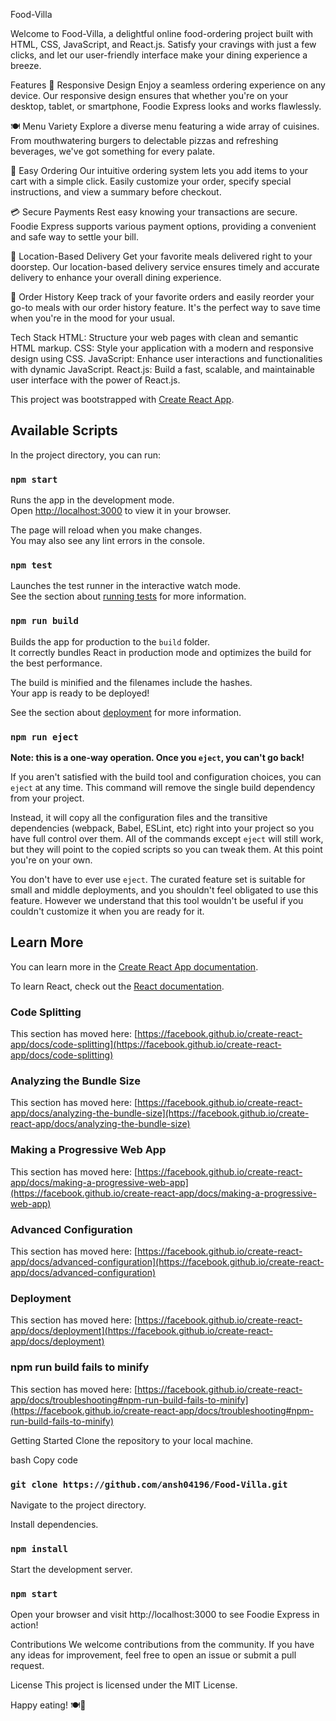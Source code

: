 Food-Villa

Welcome to Food-Villa, a delightful online food-ordering project built with HTML, CSS, JavaScript, and React.js. Satisfy your cravings with just a few clicks, and let our user-friendly interface make your dining experience a breeze.

Features
📱 Responsive Design
Enjoy a seamless ordering experience on any device. Our responsive design ensures that whether you're on your desktop, tablet, or smartphone, Foodie Express looks and works flawlessly.

🍽️ Menu Variety
Explore a diverse menu featuring a wide array of cuisines. From mouthwatering burgers to delectable pizzas and refreshing beverages, we've got something for every palate.

🛒 Easy Ordering
Our intuitive ordering system lets you add items to your cart with a simple click. Easily customize your order, specify special instructions, and view a summary before checkout.

💳 Secure Payments
Rest easy knowing your transactions are secure. Foodie Express supports various payment options, providing a convenient and safe way to settle your bill.

📍 Location-Based Delivery
Get your favorite meals delivered right to your doorstep. Our location-based delivery service ensures timely and accurate delivery to enhance your overall dining experience.

📄 Order History
Keep track of your favorite orders and easily reorder your go-to meals with our order history feature. It's the perfect way to save time when you're in the mood for your usual.

Tech Stack
HTML: Structure your web pages with clean and semantic HTML markup.
CSS: Style your application with a modern and responsive design using CSS.
JavaScript: Enhance user interactions and functionalities with dynamic JavaScript.
React.js: Build a fast, scalable, and maintainable user interface with the power of React.js.





 

This project was bootstrapped with [Create React App](https://github.com/facebook/create-react-app).

## Available Scripts

In the project directory, you can run:

### `npm start`

Runs the app in the development mode.\
Open [http://localhost:3000](http://localhost:3000) to view it in your browser.

The page will reload when you make changes.\
You may also see any lint errors in the console.

### `npm test`

Launches the test runner in the interactive watch mode.\
See the section about [running tests](https://facebook.github.io/create-react-app/docs/running-tests) for more information.

### `npm run build`

Builds the app for production to the `build` folder.\
It correctly bundles React in production mode and optimizes the build for the best performance.

The build is minified and the filenames include the hashes.\
Your app is ready to be deployed!

See the section about [deployment](https://facebook.github.io/create-react-app/docs/deployment) for more information.

### `npm run eject`

**Note: this is a one-way operation. Once you `eject`, you can't go back!**

If you aren't satisfied with the build tool and configuration choices, you can `eject` at any time. This command will remove the single build dependency from your project.

Instead, it will copy all the configuration files and the transitive dependencies (webpack, Babel, ESLint, etc) right into your project so you have full control over them. All of the commands except `eject` will still work, but they will point to the copied scripts so you can tweak them. At this point you're on your own.

You don't have to ever use `eject`. The curated feature set is suitable for small and middle deployments, and you shouldn't feel obligated to use this feature. However we understand that this tool wouldn't be useful if you couldn't customize it when you are ready for it.

## Learn More

You can learn more in the [Create React App documentation](https://facebook.github.io/create-react-app/docs/getting-started).

To learn React, check out the [React documentation](https://reactjs.org/).

### Code Splitting

This section has moved here: [https://facebook.github.io/create-react-app/docs/code-splitting](https://facebook.github.io/create-react-app/docs/code-splitting)

### Analyzing the Bundle Size

This section has moved here: [https://facebook.github.io/create-react-app/docs/analyzing-the-bundle-size](https://facebook.github.io/create-react-app/docs/analyzing-the-bundle-size)

### Making a Progressive Web App

This section has moved here: [https://facebook.github.io/create-react-app/docs/making-a-progressive-web-app](https://facebook.github.io/create-react-app/docs/making-a-progressive-web-app)

### Advanced Configuration

This section has moved here: [https://facebook.github.io/create-react-app/docs/advanced-configuration](https://facebook.github.io/create-react-app/docs/advanced-configuration)

### Deployment

This section has moved here: [https://facebook.github.io/create-react-app/docs/deployment](https://facebook.github.io/create-react-app/docs/deployment)

### npm run build fails to minify

This section has moved here: [https://facebook.github.io/create-react-app/docs/troubleshooting#npm-run-build-fails-to-minify](https://facebook.github.io/create-react-app/docs/troubleshooting#npm-run-build-fails-to-minify)





Getting Started
Clone the repository to your local machine.

bash
Copy code
###  ```git clone https://github.com/ansh04196/Food-Villa.git```
Navigate to the project directory.

 
Install dependencies.

 
### ```npm install```
Start the development server.


 
### ```npm start```
Open your browser and visit http://localhost:3000 to see Foodie Express in action!

Contributions
We welcome contributions from the community. If you have any ideas for improvement, feel free to open an issue or submit a pull request.

License
This project is licensed under the MIT License.

Happy eating! 🍽️🎉

